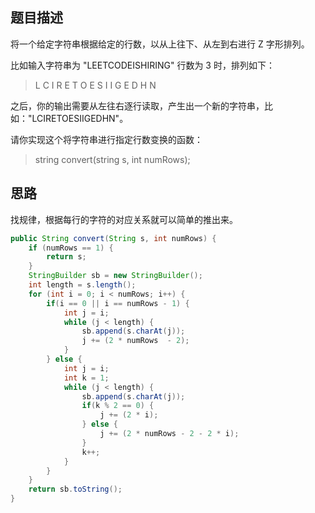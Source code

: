 ## 题目描述

将一个给定字符串根据给定的行数，以从上往下、从左到右进行 Z 字形排列。

比如输入字符串为 "LEETCODEISHIRING" 行数为 3 时，排列如下：

> L   C   I   R
> E T O E S I I G
> E   D   H   N

之后，你的输出需要从左往右逐行读取，产生出一个新的字符串，比如："LCIRETOESIIGEDHN"。

请你实现这个将字符串进行指定行数变换的函数：

> string convert(string s, int numRows);

## 思路

找规律，根据每行的字符的对应关系就可以简单的推出来。

```java
public String convert(String s, int numRows) {
    if (numRows == 1) {
        return s;
    }
    StringBuilder sb = new StringBuilder();
    int length = s.length();
    for (int i = 0; i < numRows; i++) {
        if(i == 0 || i == numRows - 1) {
            int j = i;
            while (j < length) {
                sb.append(s.charAt(j));
                j += (2 * numRows  - 2);
            }
        } else {
            int j = i;
            int k = 1;
            while (j < length) {
                sb.append(s.charAt(j));
                if(k % 2 == 0) {
                    j += (2 * i);
                } else {
                    j += (2 * numRows - 2 - 2 * i);
                }
                k++;
            }
        }
    }
    return sb.toString();
}
```